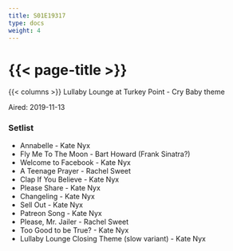 ```yaml
---
title: S01E19317
type: docs
weight: 4
---
```


# {{< page-title >}}

{{< columns >}}
Lullaby Lounge at Turkey Point - Cry Baby theme

Aired: 2019-11-13

### Setlist
* Annabelle - Kate Nyx
* Fly Me To The Moon - Bart Howard (Frank Sinatra?)
* Welcome to Facebook - Kate Nyx
* A Teenage Prayer - Rachel Sweet
* Clap If You Believe - Kate Nyx
* Please Share - Kate Nyx
* Changeling - Kate Nyx
* Sell Out - Kate Nyx
* Patreon Song - Kate Nyx
* Please, Mr. Jailer - Rachel Sweet
* Too Good to be True? - Kate Nyx
* Lullaby Lounge Closing Theme (slow variant) - Kate Nyx
